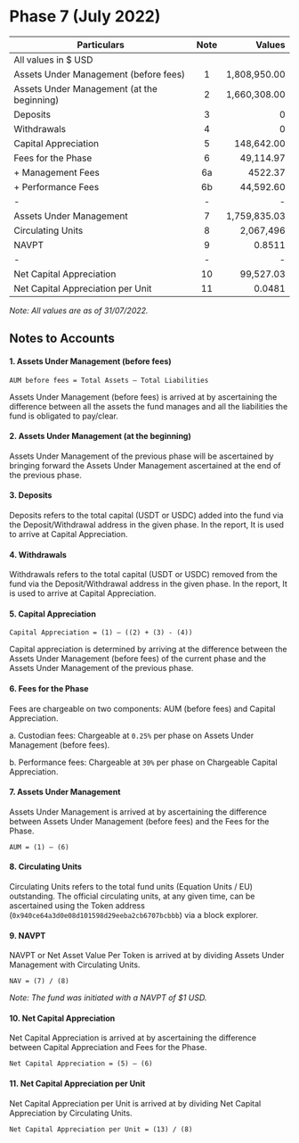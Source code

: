 # Phase 7 (July 2022)

| Particulars                                | Note | Values |
|--------------------------------------------|:----:|-------:|
| All values in $ USD                        |      |        |
| Assets Under Management (before fees)      | 1    | 1,808,950.00  |
| Assets Under Management (at the beginning) | 2    | 1,660,308.00  |
| Deposits                                   | 3    | 0         |
| Withdrawals                                | 4    | 0            |
| Capital Appreciation                       | 5    | 148,642.00   |
| Fees for the Phase                         | 6    | 49,114.97    |
|         + Management Fees                  | 6a   | 4522.37     |
|         + Performance Fees                 | 6b   | 44,592.60      |
| -                                          | -    | -            |
| Assets Under Management                    | 7    | 1,759,835.03 |
| Circulating Units                          | 8    | 2,067,496    |
| NAVPT                                      | 9    | 0.8511  |
| -                                          | -    | -            |
| Net Capital Appreciation                   | 10   | 99,527.03    |
| Net Capital Appreciation per Unit          | 11   | 0.0481   |

*Note: All values are as of 31/07/2022.*

## Notes to Accounts

#### 1.	Assets Under Management (before fees)
```
AUM before fees = Total Assets – Total Liabilities
```
Assets Under Management (before fees) is arrived at by ascertaining the difference between all the assets the fund manages and all the liabilities the fund is obligated to pay/clear.

#### 2.	Assets Under Management (at the beginning)

Assets Under Management of the previous phase will be ascertained by bringing forward the Assets Under Management ascertained at the end of the previous phase.

#### 3.	Deposits

Deposits refers to the total capital (USDT or USDC) added into the fund via the Deposit/Withdrawal address in the given phase. In the report, It is used to arrive at Capital Appreciation.

#### 4.	Withdrawals

Withdrawals refers to the total capital (USDT or USDC) removed from the fund via the Deposit/Withdrawal address in the given phase. In the report, It is used to arrive at Capital Appreciation.

#### 5.	Capital Appreciation
```
Capital Appreciation = (1) – ((2) + (3) - (4))
```
Capital appreciation is determined by arriving at the difference between the Assets Under Management (before fees) of the current phase and the Assets Under Management of the previous phase.

#### 6.	Fees for the Phase

Fees are chargeable on two components: AUM (before fees) and Capital Appreciation.

a.	Custodian fees: Chargeable at `0.25%` per phase on Assets Under Management (before fees).

b.	Performance fees: Chargeable at `30%` per phase on Chargeable Capital Appreciation.

#### 7.	Assets Under Management

Assets Under Management is arrived at by ascertaining the difference between Assets Under Management (before fees) and the Fees for the Phase.
```
AUM = (1) – (6)
```
#### 8.	Circulating Units

Circulating Units refers to the total fund units (Equation Units / EU) outstanding. The official circulating units, at any given time, can be ascertained using the Token address (`0x940ce64a3d0e08d101598d29eeba2cb6707bcbbb`) via a block explorer.


#### 9.	NAVPT

NAVPT or Net Asset Value Per Token is arrived at by dividing Assets Under Management with Circulating Units.
```
NAV = (7) / (8)
```

*Note: The fund was initiated with a NAVPT of $1 USD.*


#### 10.	Net Capital Appreciation

Net Capital Appreciation is arrived at by ascertaining the difference between Capital Appreciation and Fees for the Phase.
```
Net Capital Appreciation = (5) – (6)
```


#### 11.	Net Capital Appreciation per Unit

Net Capital Appreciation per Unit is arrived at by dividing Net Capital Appreciation by Circulating Units.
```
Net Capital Appreciation per Unit = (13) / (8)
```
